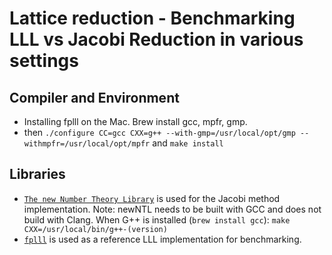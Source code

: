 # Lattice reduction - Benchmarking LLL vs Jacobi Reduction in various settings

## Compiler and Environment

- Installing fplll on the Mac. Brew install gcc, mpfr, gmp.
- then `./configure CC=gcc CXX=g++ --with-gmp=/usr/local/opt/gmp --withmpfr=/usr/local/opt/mpfr` and `make install`

## Libraries 

- [`The new Number Theory Library`](http://www.prism.uvsq.fr/~gama/newntl.html) is used for the Jacobi method implementation. Note: newNTL needs to be built with GCC and does not build with Clang. When G++ is installed (`brew install gcc`): `make CXX=/usr/local/bin/g++-(version)`
- [`fplll`](http://perso.ens-lyon.fr/damien.stehle/fplll/) is used as a reference LLL implementation for benchmarking. 

